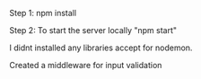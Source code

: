 Step 1: npm install

Step 2: To start the server locally "npm start"

I didnt installed any libraries accept for nodemon.

Created a middleware for input validation

